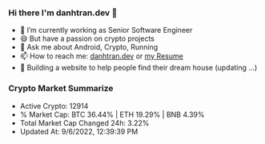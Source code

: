 ### Hi there I'm danhtran.dev 👋

- 🔭 I’m currently working as Senior Software Engineer
- 😄 But have a passion on crypto projects
- 💬 Ask me about Android, Crypto, Running 
- 📫 How to reach me: <a href="https://danhtran.dev" target="_blank">danhtran.dev</a> or <a href="Developer-Resume.pdf" target="_blank">my Resume</a>
- 🌱 Building a website to help people find their dream house (updating ...)

### Crypto Market Summarize
- Active Crypto: 12914
- % Market Cap: BTC 36.44% | ETH 19.29% | BNB 4.39%
- Total Market Cap Changed 24h: 3.22%
- Updated At: 9/6/2022, 12:39:39 PM
